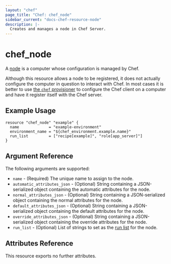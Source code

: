 ```yaml
---
layout: "chef"
page_title: "Chef: chef_node"
sidebar_current: "docs-chef-resource-node"
description: |-
  Creates and manages a node in Chef Server.
---
```


# chef_node

A [node](http://docs.chef.io/nodes.html) is a computer whose
configuration is managed by Chef.

Although this resource allows a node to be registered, it does not actually
configure the computer in question to interact with Chef. In most cases it
is better to use [the `chef` provisioner](/docs/provisioners/chef.html) to
configure the Chef client on a computer and have it register itself with the
Chef server.

## Example Usage

```hcl
resource "chef_node" "example" {
  name             = "example-environment"
  environment_name = "${chef_environment.example.name}"
  run_list         = ["recipe[example]", "role[app_server]"]
}
```

## Argument Reference

The following arguments are supported:

* `name` - (Required) The unique name to assign to the node.
* `automatic_attributes_json` - (Optional) String containing a JSON-serialized
  object containing the automatic attributes for the node.
* `normal_attributes_json` - (Optional) String containing a JSON-serialized
  object containing the normal attributes for the node.
* `default_attributes_json` - (Optional) String containing a JSON-serialized
  object containing the default attributes for the node.
* `override_attributes_json` - (Optional) String containing a JSON-serialized
  object containing the override attributes for the node.
* `run_list` - (Optional) List of strings to set as the
  [run list](https://docs.chef.io/run_lists.html) for the node.

## Attributes Reference

This resource exports no further attributes.
